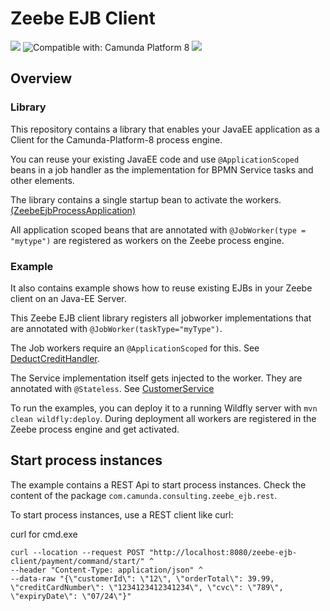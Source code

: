 # Zeebe EJB Client

[![](https://img.shields.io/badge/Community%20Extension-An%20open%20source%20community%20maintained%20project-FF4700)](https://github.com/camunda-community-hub/community)
![Compatible with: Camunda Platform 8](https://img.shields.io/badge/Compatible%20with-Camunda%20Platform%208-0072Ce)
[![](https://img.shields.io/badge/Lifecycle-Incubating-blue)](https://github.com/Camunda-Community-Hub/community/blob/main/extension-lifecycle.md#incubating-)

## Overview

### Library
This repository contains a library that enables your JavaEE application as a Client for the Camunda-Platform-8 process engine.

You can reuse your existing JavaEE code and use `@ApplicationScoped` beans in a job handler as the implementation for BPMN Service tasks and other elements.

The library contains a single startup bean to activate the workers. [(ZeebeEjbProcessApplication)](client/src/main/java/com/camunda/consulting/zeebe_ejb/ZeebeEjbProcessApplication.java)

All application scoped beans that are annotated with `@JobWorker(type = "mytype")` are registered as workers on the Zeebe process engine.
 
### Example
It also contains example shows how to reuse existing EJBs in your Zeebe client on an Java-EE Server.

This Zeebe EJB client library registers all jobworker implementations that are annotated with `@JobWorker(taskType="myType")`.

The Job workers require an `@ApplicationScoped` for this. See [DeductCreditHandler](example/src/main/java/com/camunda/consulting/zeebe_ejb/worker/DeductCreditHandler.java).

The Service implementation itself gets injected to the worker. They are annotated with `@Stateless`. See [CustomerService](example/src/main/java/org/camunda/consulting/services/CustomerService.java) 

To run the examples, you can deploy it to a running Wildfly server with `mvn clean wildfly:deploy`. During deployment all workers are registered in the Zeebe process engine and get activated.

## Start process instances

The example contains a REST Api to start process instances. Check the content of the package `com.camunda.consulting.zeebe_ejb.rest`.

To start process instances, use a REST client like curl:

curl for cmd.exe

```
curl --location --request POST "http://localhost:8080/zeebe-ejb-client/payment/command/start/" ^
--header "Content-Type: application/json" ^
--data-raw "{\"customerId\": \"12\", \"orderTotal\": 39.99, \"creditCardNumber\": \"1234123412341234\", \"cvc\": \"789\", \"expiryDate\": \"07/24\"}"
```
